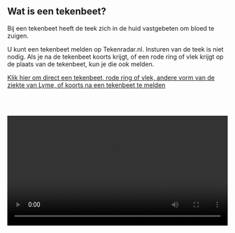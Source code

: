 ## Wat is een tekenbeet?
Bij een tekenbeet heeft de teek zich in de huid vastgebeten om bloed te zuigen.

 
U kunt een tekenbeet melden op Tekenradar.nl. Insturen van de teek is niet nodig. Als je na de tekenbeet koorts krijgt, of een rode ring of vlek krijgt op de plaats van de tekenbeet, kun je die ook melden.

 
[Klik hier om direct een tekenbeet, rode ring of vlek, andere vorm van de ziekte van Lyme, of koorts na een tekenbeet te melden](/melden)

<br></br>


<video controls="controls" width=100%>
    <source src="//www.rovid.nl/rivm/aco/2018/rivm-aco-20180815-idlwx2do9-web-hd.mp4" type="video/mp4">
    <track label="Subtitles" srclang="nl" src="/assets/subtitles/rivm-aco-20180815-idlwx2do9-ondertiteling.vtt" default>
    Uw browser ondersteunt het video-element niet.
</video>




